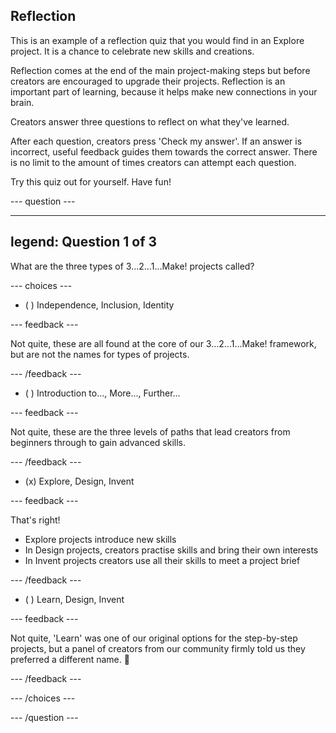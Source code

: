 ## Reflection

This is an example of a reflection quiz that you would find in an Explore project. It is a chance to celebrate new skills and creations. 

Reflection comes at the end of the main project-making steps but before creators are encouraged to upgrade their projects. Reflection is an important part of learning, because it helps make new connections in your brain.

Creators answer three questions to reflect on what they've learned.

After each question, creators press 'Check my answer'. If an answer is incorrect, useful feedback guides them towards the correct answer. There is no limit to the amount of times creators can attempt each question.

Try this quiz out for yourself. Have fun!

--- question ---

---
legend: Question 1 of 3
---

What are the three types of 3...2...1...Make! projects called?

--- choices ---

- ( ) Independence, Inclusion, Identity

 --- feedback ---

Not quite, these are all found at the core of our 3...2...1...Make! framework, but are not the names for types of projects.

 --- /feedback ---

- ( ) Introduction to..., More..., Further... 

 --- feedback ---

Not quite, these are the three levels of paths that lead creators from beginners through to gain advanced skills. 

 --- /feedback ---

- (x) Explore, Design, Invent

 --- feedback ---

That's right! 
+ Explore projects introduce new skills
+ In Design projects, creators practise skills and bring their own interests
+ In Invent projects creators use all their skills to meet a project brief

 --- /feedback ---

- ( ) Learn, Design, Invent

 --- feedback ---

Not quite, 'Learn' was one of our original options for the step-by-step projects, but a panel of creators from our community firmly told us they preferred a different name. 🤣

 --- /feedback ---

--- /choices ---

--- /question ---
